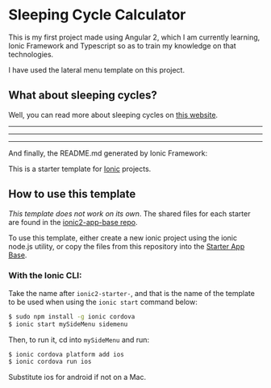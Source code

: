 # Sleeping Cycle Calculator

This is my first project made using Angular 2, which I am currently learning, Ionic Framework and Typescript so as to train my knowledge on that technologies.

I have used the lateral menu template on this project.

## What about sleeping cycles?

Well, you can read more about sleeping cycles on [this website](https://lifehacker.com/remember-the-90-minute-rule-to-ensure-a-refreshing-nigh-1551241082).


---
---
---

And finally, the README.md generated by Ionic Framework:


This is a starter template for [Ionic](http://ionicframework.com/docs/) projects.

## How to use this template

*This template does not work on its own*. The shared files for each starter are found in the [ionic2-app-base repo](https://github.com/ionic-team/ionic2-app-base).

To use this template, either create a new ionic project using the ionic node.js utility, or copy the files from this repository into the [Starter App Base](https://github.com/ionic-team/ionic2-app-base).

### With the Ionic CLI:

Take the name after `ionic2-starter-`, and that is the name of the template to be used when using the `ionic start` command below:

```bash
$ sudo npm install -g ionic cordova
$ ionic start mySideMenu sidemenu
```

Then, to run it, cd into `mySideMenu` and run:

```bash
$ ionic cordova platform add ios
$ ionic cordova run ios
```

Substitute ios for android if not on a Mac.

